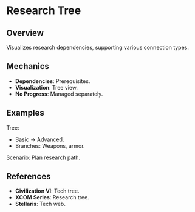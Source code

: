 # Research Tree

## Overview
Visualizes research dependencies, supporting various connection types.

## Mechanics
- **Dependencies**: Prerequisites.
- **Visualization**: Tree view.
- **No Progress**: Managed separately.

## Examples

Tree:
- Basic -> Advanced.
- Branches: Weapons, armor.

Scenario: Plan research path.

## References
- **Civilization VI**: Tech tree.
- **XCOM Series**: Research tree.
- **Stellaris**: Tech web.